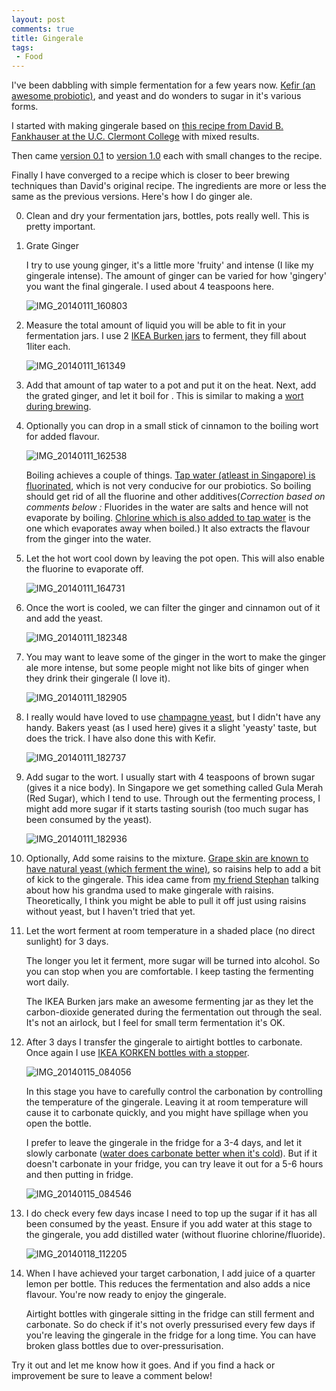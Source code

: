 ```yaml
---
layout: post
comments: true
title: Gingerale
tags:
 - Food
---
```


I've been dabbling with simple fermentation for a few years now. [Kefir (an awesome probiotic)][0], and yeast and do wonders to sugar in it's various forms.

I started with making gingerale based on [this recipe from David B. Fankhauser at the U.C. Clermont College][1] with mixed results.

Then came [version 0.1][2] to [version 1.0][3] each with small changes to the recipe.

Finally I have converged to a recipe which is closer to beer brewing techniques than David's original recipe. The ingredients are more or less the same as the previous versions.  Here's how I do ginger ale.

0. Clean and dry your fermentation jars, bottles, pots really well. This is pretty important.

1. Grate Ginger

	I try to use young ginger, it's a little more 'fruity' and intense (I like my gingerale intense).  The amount of ginger can be varied for how 'gingery' you want the final gingerale. I used about 4 teaspoons here.

	![IMG_20140111_160803](images//2014/01/IMG_20140111_160803.jpg)

3. Measure the total amount of liquid you will be able to fit in your fermentation jars. I use 2 [IKEA Burken jars][4] to ferment, they fill about 1liter each.

	![IMG_20140111_161349](images//2014/01/IMG_20140111_161349.jpg)

4. Add that amount of tap water to a pot and put it on the heat. Next, add the grated ginger, and let it boil for . This is similar to making a [wort during brewing][5].

5. Optionally you can drop in a small stick of cinnamon to the boiling wort for added flavour.

	![IMG_20140111_162538](images//2014/01/IMG_20140111_162538.jpg)

	Boiling achieves a couple of things. [Tap water (atleast in Singapore) is fluorinated][6], which is not very conducive for our probiotics. So boiling should get rid of all the fluorine and other additives(_Correction based on comments below :_ Fluorides in the water are salts and hence will not evaporate by boiling. [Chlorine which is also added to tap water][7] is the one which evaporates away when boiled.) It also extracts the flavour from the ginger into the water.

6. Let the hot wort cool down by leaving the pot open. This will also enable the fluorine to evaporate off.

	![IMG_20140111_164731](images//2014/01/IMG_20140111_164731.jpg)

7. Once the wort is cooled, we can filter the ginger and cinnamon out of it and add the yeast.

	![IMG_20140111_182348](images//2014/01/IMG_20140111_182348.jpg)

8. You may want to leave some of the ginger in the wort to make the ginger ale more intense, but some people might not like bits of ginger when they drink their gingerale (I love it).

	![IMG_20140111_182905](images//2014/01/IMG_20140111_182905.jpg)

9. I really would have loved to use [champagne yeast][8], but I didn't have any handy. Bakers yeast (as I used here) gives it a slight 'yeasty' taste, but does the trick. I have also done this with Kefir.

	![IMG_20140111_182737](images//2014/01/IMG_20140111_182737.jpg)

10. Add sugar to the wort. I usually start with 4 teaspoons of brown sugar (gives it a nice body). In Singapore we get something called Gula Merah (Red Sugar), which I tend to use. Through out the fermenting process, I might add more sugar if it starts tasting sourish (too much sugar has been consumed by the yeast).

	![IMG_20140111_182936](images//2014/01/IMG_20140111_182936.jpg)

11. Optionally, Add some raisins to the mixture. [Grape skin are known to have natural yeast (which ferment the wine)][9], so raisins help to add a bit of kick to the gingerale. This idea came from [my friend Stephan][10] talking about how his grandma used to make gingerale with raisins. Theoretically, I think you might be able to pull it off just using raisins without yeast, but I haven't tried that yet.

12. Let the wort ferment at room temperature in a shaded place (no direct sunlight) for 3 days.

	The longer you let it ferment, more sugar will be turned into alcohol. So you can stop when you are comfortable. I keep tasting the fermenting wort daily.

	The IKEA Burken jars make an awesome fermenting jar as they let the carbon-dioxide generated during the fermentation out through the seal. It's not an airlock, but I feel for small term fermentation it's OK.

13. After 3 days I transfer the gingerale to airtight bottles to carbonate. Once again I use [IKEA KORKEN bottles with a stopper][11].

	![IMG_20140115_084056](images//2014/01/IMG_20140115_084056.jpg)

	In this stage you have to carefully control the carbonation by controlling the temperature of the gingerale. Leaving it at room temperature will cause it to carbonate quickly, and you might have spillage when you open the bottle.

	I prefer to leave the gingerale in the fridge for a 3-4 days, and let it slowly carbonate ([water does carbonate better when it's cold][12]). But if it doesn't carbonate in your fridge, you can try leave it out for a 5-6 hours and then putting in fridge.

	![IMG_20140115_084546](images//2014/01/IMG_20140115_084546.jpg)

14. I do check every few days incase I need to top up the sugar if it has all been consumed by the yeast. Ensure if you add water at this stage to the gingerale, you add distilled water (without fluorine chlorine/fluoride).

	![IMG_20140118_112205](images//2014/01/IMG_20140118_112205.jpg)

15. When I have achieved your target carbonation, I add juice of a quarter lemon per bottle. This reduces the fermentation and also adds a nice flavour. You're now ready to enjoy the gingerale.

	Airtight bottles with gingerale sitting in the fridge can still  ferment and carbonate. So do check if it's not overly pressurised every few days if you're leaving the gingerale in the fridge for a long time. You can have broken glass bottles due to over-pressurisation.


Try it out and let me know how it goes. And if you find a hack or improvement be sure to leave a comment below!


[0]: http://en.wikipedia.org/wiki/Kefir
[1]: http://biology.clc.uc.edu/fankhauser/cheese/ginger_ale_ag0.htm
[2]: http://kitchenhacks.tumblr.com/day/2012/12/23
[3]: http://kitchenhacks.tumblr.com/day/2013/10/12
[4]: http://www.ikea.com/sg/en/catalog/products/40179816/
[5]: http://en.wikipedia.org/wiki/Wort
[6]: http://en.wikipedia.org/wiki/Fluoridation_by_country
[7]: http://www.pub.gov.sg/general/watersupply/Pages/WaterTreatment.aspx
[8]: http://www.amazon.com/Champagne-Yeast-10-Packs-Dried/dp/B00434CB74
[9]: http://en.wikipedia.org/wiki/Yeast_in_winemaking
[10]: http://blog.werkswinkel.net/
[11]: http://www.ikea.com/sg/en/catalog/products/00213558/
[12]: http://chemwiki.ucdavis.edu/Physical_Chemistry/Physical_Properties_of_Matter/Solutions/Solubilty/Solubility_and_Factors_Affecting_Solubility
